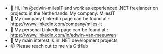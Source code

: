 - 👋 Hi, I’m @edwin-milesIT and work as experienced .NET freelancer on projects in the Netherlands. My company: MilesIT
- :link: My company LinkedIn page can be found at : https://www.linkedin.com/company/miles-it
- :link: My personal LinkedIn page can be found at : https://www.linkedin.com/in/edwin-van-meeuwen
- 👀 My main interest is in .NET development projects
- 📫 Please reach out to me via GitHub


<!---
edwin-milesIT/edwin-milesIT is a ✨ special ✨ repository because its `README.md` (this file) appears on your GitHub profile.
You can click the Preview link to take a look at your changes.
--->
